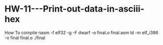 # HW-11---Print-out-data-in-asciii-hex

How To compile
nasm -f elf32 -g -F dwarf -o final.o final.asm
ld -m elf_i386 -o final final.o
./final
